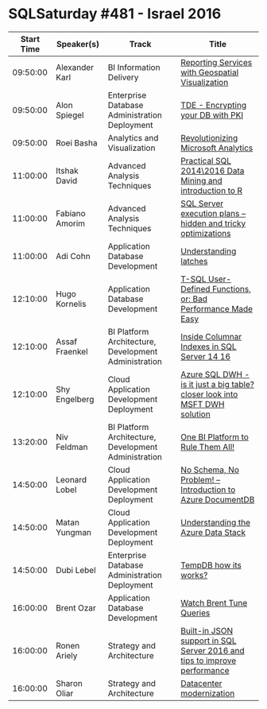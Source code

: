 # SQLSaturday #481 - Israel 2016
Start Time|Speaker(s)|Track|Title
---|---|---|---
09:50:00|Alexander Karl|BI Information Delivery|[Reporting Services with Geospatial Visualization](40786.md)
09:50:00|Alon Spiegel|Enterprise Database Administration  Deployment|[TDE - Encrypting your DB with PKI](42647.md)
09:50:00|Roei Basha|Analytics and Visualization|[Revolutionizing Microsoft Analytics](46747.md)
11:00:00|Itshak David|Advanced Analysis Techniques|[Practical SQL 2014\2016 Data Mining and introduction to R](40854.md)
11:00:00|Fabiano Amorim|Advanced Analysis Techniques|[SQL Server execution plans – hidden and tricky optimizations](40866.md)
11:00:00|Adi Cohn|Application  Database Development|[Understanding latches](42476.md)
12:10:00|Hugo Kornelis|Application  Database Development|[T-SQL User-Defined Functions, or: Bad Performance Made Easy](42628.md)
12:10:00|Assaf Fraenkel|BI Platform Architecture, Development  Administration|[Inside Columnar Indexes in SQL Server 14  16](42852.md)
12:10:00|Shy Engelberg|Cloud Application Development  Deployment|[Azure SQL DWH - is it just a big table? closer look into MSFT DWH solution](46731.md)
13:20:00|Niv Feldman|BI Platform Architecture, Development  Administration|[One BI Platform to Rule Them All!](48984.md)
14:50:00|Leonard Lobel|Cloud Application Development  Deployment|[No Schema, No Problem! – Introduction to Azure DocumentDB](40912.md)
14:50:00|Matan Yungman|Cloud Application Development  Deployment|[Understanding the Azure Data Stack](41491.md)
14:50:00|Dubi Lebel|Enterprise Database Administration  Deployment|[TempDB how its works?](42782.md)
16:00:00|Brent Ozar|Application  Database Development|[Watch Brent Tune Queries](40761.md)
16:00:00|Ronen Ariely|Strategy and Architecture|[Built-in JSON support in SQL Server 2016 and tips to improve performance](45364.md)
16:00:00|Sharon Oliar|Strategy and Architecture|[Datacenter modernization](48767.md)
